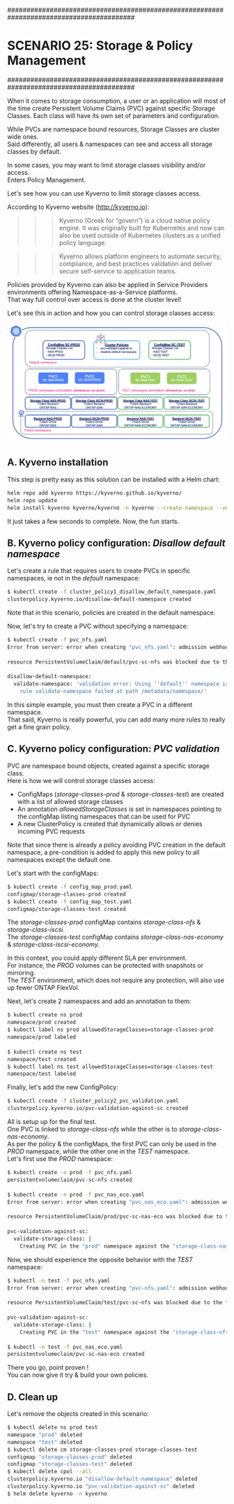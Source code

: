 #########################################################################################
# SCENARIO 25: Storage & Policy Management  
#########################################################################################

When it comes to storage consumption, a user or an application will most of the time create Persistent Volume Claims (PVC) against specific Storage Classes. Each class will have its own set of parameters and configuration.  

While PVCs are namespace bound resources, Storage Classes are cluster wide ones.  
Said differently, all users & namespaces can see and access all storage classes by default.  

In some cases, you may want to limit storage classes visibility and/or access.  
Enters Policy Management.

Let's see how you can use Kyverno to limit storage classes access.

According to Kyverno website (http://kyverno.io):  
>>>Kyverno (Greek for “govern”) is a cloud native policy engine. It was originally built for Kubernetes and now can also be used outside of Kubernetes clusters as a unified policy language.

>>>Kyverno allows platform engineers to automate security, compliance, and best practices validation and deliver secure self-service to application teams.  

Policies provided by Kyverno can also be applied in Service Providers environments offering Namespace-as-a-Service platforms.  
That way full control over access is done at the cluster level!  

Let's see this in action and how you can control storage classes access:  
<p align="center"><img src="Images/Kyverno_High_Level_architecture.png" width="768"></p>

## A. Kyverno installation

This step is pretty easy as this solution can be installed with a Helm chart:  
```bash
helm repo add kyverno https://kyverno.github.io/kyverno/
helm repo update
helm install kyverno kyverno/kyverno -n kyverno --create-namespace --version 3.3.3 --set global.nodeSelector."kubernetes\\.io/os"=linux
```
It just takes a few seconds to complete.  Now, the fun starts.

## B. Kyverno policy configuration: _Disallow default namespace_

Let's create a rule that requires users to create PVCs in specific namespaces, ie not in the _default_ namespace:  
```bash
$ kubectl create -f cluster_policy1_disallow_default_namespace.yaml
clusterpolicy.kyverno.io/disallow-default-namespace created
```
Note that in this scenario, policies are created in the default namespace.  

Now, let's try to create a PVC without specifying a namespace:  
```bash
$ kubectl create -f pvc_nfs.yaml
Error from server: error when creating "pvc_nfs.yaml": admission webhook "validate.kyverno.svc-fail" denied the request:

resource PersistentVolumeClaim/default/pvc-sc-nfs was blocked due to the following policies

disallow-default-namespace:
  validate-namespace: 'validation error: Using ''default'' namespace is not allowed.
    rule validate-namespace failed at path /metadata/namespace/'
```

In this simple example, you must then create a PVC in a different namespace.  
That said, Kyverno is really powerful, you can add many more rules to really get a fine grain policy.  

## C. Kyverno policy configuration: _PVC validation_

PVC are namespace bound objects, created against a specific storage class.  
Here is how we will control storage classes access:  
- ConfigMaps (_storage-classes-prod_ & _storage-classes-test_) are created with a list of allowed storage classes  
- An annotation _allowedStorageClasses_ is set in namespaces pointing to the configMap listing namespaces that can be used for PVC  
- A new ClusterPolicy is created that dynamically allows or denies incoming PVC requests  

Note that since there is already a policy avoiding PVC creation in the default namespace, a pre-condition is added to apply this new policy to all namespaces except the default one.  

Let's start with the configMaps:  
```bash
$ kubectl create -f config_map_prod.yaml
configmap/storage-classes-prod created
$ kubectl create -f config_map_test.yaml
configmap/storage-classes-test created
```
The _storage-classes-prod_ configMap contains _storage-class-nfs_ & _storage-class-iscsi_.  
The _storage-classes-test_ configMap contains _storage-class-nas-economy_ & _storage-class-iscsi-economy_.  

In this context, you could apply different SLA per environment.  
For instance, the _PROD_ volumes can be protected with snapshots or mirroring.  
The _TEST_ environment, which does not require any protection, will also use up fewer ONTAP FlexVol.  

Next, let's create 2 namespaces and add an annotation to them:  
```bash
$ kubectl create ns prod
namespace/prod created
$ kubectl label ns prod allowedStorageClasses=storage-classes-prod
namespace/prod labeled

$ kubectl create ns test
namespace/test created
$ kubectl label ns test allowedStorageClasses=storage-classes-test
namespace/test labeled
```

Finally, let's add the new ConfigPolicy:  
```bash
$ kubectl create -f cluster_policy2_pvc_validation.yaml
clusterpolicy.kyverno.io/pvc-validation-against-sc created
```

All is setup up for the final test.  
One PVC is linked to _storage-class-nfs_  while the other is to _storage-class-nas-economy_.  
As per the policy & the configMaps, the first PVC can only be used in the _PROD_ namespace, while the other one in the _TEST_ namespace.  
Let's first use the _PROD_ namespace:  
```bash
$ kubectl create -n prod -f pvc_nfs.yaml
persistentvolumeclaim/pvc-sc-nfs created

$ kubectl create -n prod -f pvc_nas_eco.yaml
Error from server: error when creating "pvc_nas_eco.yaml": admission webhook "validate.kyverno.svc-fail" denied the request:

resource PersistentVolumeClaim/prod/pvc-sc-nas-eco was blocked due to the following policies

pvc-validation-against-sc:
  validate-storage-class: |
    Creating PVC in the "prod" namespace against the "storage-class-nas-economy" storage class is not allowed. Only the following storage classes are allowed ["storage-class-nfs", "storage-class-iscsi"]
```

Now, we should experience the opposite behavior with the _TEST_ namespace:  
```bash
$ kubectl -n test -f pvc_nfs.yaml
Error from server: error when creating "pvc-nfs.yaml": admission webhook "validate.kyverno.svc-fail" denied the request:

resource PersistentVolumeClaim/test/pvc-sc-nfs was blocked due to the following policies

pvc-validation-against-sc:
  validate-storage-class: |
    Creating PVC in the "test" namespace against the "storage-class-nfs" storage class is not allowed. Only the following storage classes are allowed ["storage-class-nas-economy", "storage-class-iscsi-economy"]

$ kubectl -n test -f pvc_nas_eco.yaml
persistentvolumeclaim/pvc-sc-nas-eco created
```

There you go, point proven !  
You can now give it try & build your own policies.

## D. Clean up

Let's remove the objects created in this scenario:  
```bash
$ kubectl delete ns prod test
namespace "prod" deleted
namespace "test" deleted
$ kubectl delete cm storage-classes-prod storage-classes-test
configmap "storage-classes-prod" deleted
configmap "storage-classes-test" deleted
$ kubectl delete cpol --all
clusterpolicy.kyverno.io "disallow-default-namespace" deleted
clusterpolicy.kyverno.io "pvc-validation-against-sc" deleted
$ helm delete kyverno -n kyverno
```

